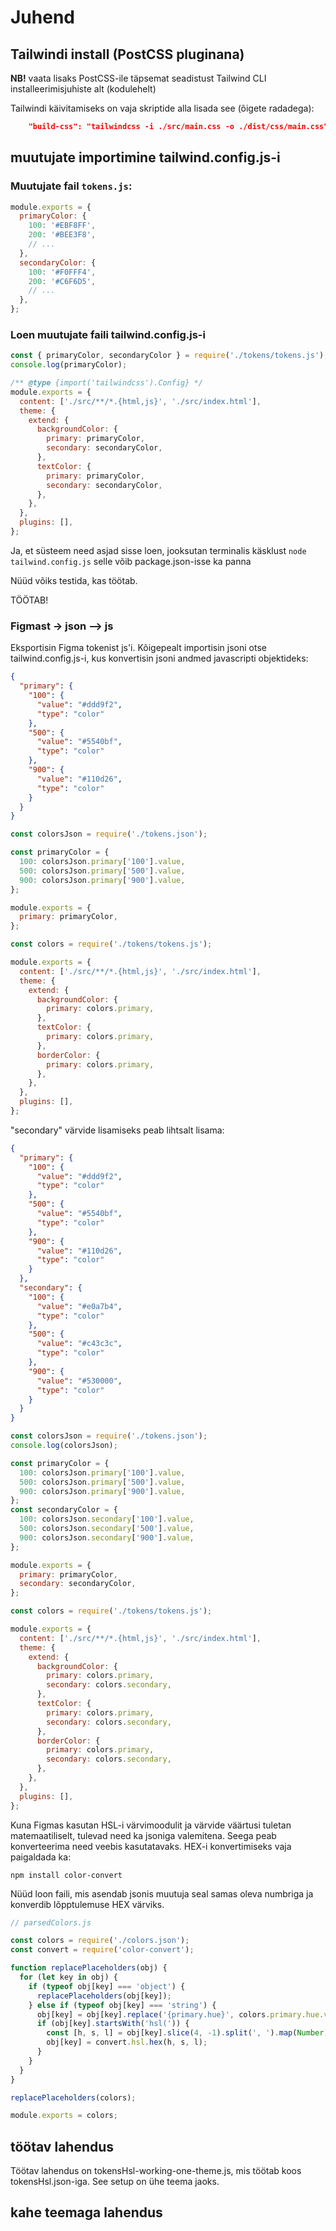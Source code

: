 # Juhend

## Tailwindi install (PostCSS pluginana)

**NB!** vaata lisaks PostCSS-ile täpsemat seadistust Tailwind CLI installeerimisjuhiste alt (kodulehelt)

Tailwindi käivitamiseks on vaja skriptide alla lisada see (õigete radadega):

```json
    "build-css": "tailwindcss -i ./src/main.css -o ./dist/css/main.css"
```

## muutujate importimine tailwind.config.js-i

### Muutujate fail `tokens.js`:

```javascript
module.exports = {
  primaryColor: {
    100: '#EBF8FF',
    200: '#BEE3F8',
    // ...
  },
  secondaryColor: {
    100: '#F0FFF4',
    200: '#C6F6D5',
    // ...
  },
};
```

### Loen muutujate faili tailwind.config.js-i

```javascript
const { primaryColor, secondaryColor } = require('./tokens/tokens.js');
console.log(primaryColor);

/** @type {import('tailwindcss').Config} */
module.exports = {
  content: ['./src/**/*.{html,js}', './src/index.html'],
  theme: {
    extend: {
      backgroundColor: {
        primary: primaryColor,
        secondary: secondaryColor,
      },
      textColor: {
        primary: primaryColor,
        secondary: secondaryColor,
      },
    },
  },
  plugins: [],
};
```

Ja, et süsteem need asjad sisse loen, jooksutan terminalis käsklust `node tailwind.config.js` selle võib package.json-isse ka panna

Nüüd võiks testida, kas töötab.

TÖÖTAB!

### Figmast -> json –> js

Eksportisin Figma tokenist js'i. Kõigepealt importisin jsoni otse tailwind.config.js-i, kus konvertisin jsoni andmed javascripti objektideks:

```json
{
  "primary": {
    "100": {
      "value": "#ddd9f2",
      "type": "color"
    },
    "500": {
      "value": "#5540bf",
      "type": "color"
    },
    "900": {
      "value": "#110d26",
      "type": "color"
    }
  }
}
```

```javascript
const colorsJson = require('./tokens.json');

const primaryColor = {
  100: colorsJson.primary['100'].value,
  500: colorsJson.primary['500'].value,
  900: colorsJson.primary['900'].value,
};

module.exports = {
  primary: primaryColor,
};
```

```javascript
const colors = require('./tokens/tokens.js');

module.exports = {
  content: ['./src/**/*.{html,js}', './src/index.html'],
  theme: {
    extend: {
      backgroundColor: {
        primary: colors.primary,
      },
      textColor: {
        primary: colors.primary,
      },
      borderColor: {
        primary: colors.primary,
      },
    },
  },
  plugins: [],
};
```

"secondary" värvide lisamiseks peab lihtsalt lisama:

```json
{
  "primary": {
    "100": {
      "value": "#ddd9f2",
      "type": "color"
    },
    "500": {
      "value": "#5540bf",
      "type": "color"
    },
    "900": {
      "value": "#110d26",
      "type": "color"
    }
  },
  "secondary": {
    "100": {
      "value": "#e0a7b4",
      "type": "color"
    },
    "500": {
      "value": "#c43c3c",
      "type": "color"
    },
    "900": {
      "value": "#530000",
      "type": "color"
    }
  }
}
```

```javascript
const colorsJson = require('./tokens.json');
console.log(colorsJson);

const primaryColor = {
  100: colorsJson.primary['100'].value,
  500: colorsJson.primary['500'].value,
  900: colorsJson.primary['900'].value,
};
const secondaryColor = {
  100: colorsJson.secondary['100'].value,
  500: colorsJson.secondary['500'].value,
  900: colorsJson.secondary['900'].value,
};

module.exports = {
  primary: primaryColor,
  secondary: secondaryColor,
};
```

```javascript
const colors = require('./tokens/tokens.js');

module.exports = {
  content: ['./src/**/*.{html,js}', './src/index.html'],
  theme: {
    extend: {
      backgroundColor: {
        primary: colors.primary,
        secondary: colors.secondary,
      },
      textColor: {
        primary: colors.primary,
        secondary: colors.secondary,
      },
      borderColor: {
        primary: colors.primary,
        secondary: colors.secondary,
      },
    },
  },
  plugins: [],
};
```

Kuna Figmas kasutan HSL-i värvimoodulit ja värvide väärtusi tuletan matemaatiliselt, tulevad need ka jsoniga valemitena.
Seega peab konverteerima need veebis kasutatavaks.
HEX-i konvertimiseks vaja paigaldada ka:

```
npm install color-convert
```

Nüüd loon faili, mis asendab jsonis muutuja seal samas oleva numbriga ja konverdib lõpptulemuse HEX värviks.

```javascript
// parsedColors.js

const colors = require('./colors.json');
const convert = require('color-convert');

function replacePlaceholders(obj) {
  for (let key in obj) {
    if (typeof obj[key] === 'object') {
      replacePlaceholders(obj[key]);
    } else if (typeof obj[key] === 'string') {
      obj[key] = obj[key].replace('{primary.hue}', colors.primary.hue.value);
      if (obj[key].startsWith('hsl(')) {
        const [h, s, l] = obj[key].slice(4, -1).split(', ').map(Number);
        obj[key] = convert.hsl.hex(h, s, l);
      }
    }
  }
}

replacePlaceholders(colors);

module.exports = colors;
```

## töötav lahendus

Töötav lahendus on tokensHsl-working-one-theme.js, mis töötab koos tokensHsl.json-iga. See setup on ühe teema jaoks.

## kahe teemaga lahendus
